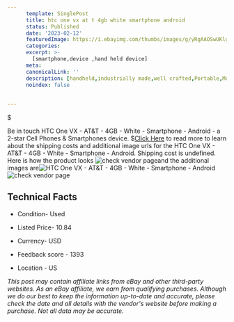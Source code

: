 ```yaml
---
      template: SinglePost
      title: htc one vx at t 4gb white smartphone android
      status: Published
      date: '2023-02-12'
      featuredImage: https://i.ebayimg.com/thumbs/images/g/yRgAAOSwUKlgrRcC/s-l225.jpg
      categories: 
      excerpt: >-
        [smartphone,device ,hand held device]
      meta:
      canonicalLink: ''
      description: [handheld,industrially made,well crafted,Portable,Mobile,Compact,Convenient,Lightweight,Maneuverable,Man-portable,Miniature,Carriable,Hand-held,Light,Holdable,Transportable,Mobile device,Pocket-sized,On-the-go,Wireless,Cordless,Compact size,Convenient size, smartphone,device ,hand held device]
      noindex: false
      
        
---
```

$

Be in touch HTC One VX - AT&T - 4GB - White - Smartphone - Android - a 2-star Cell Phones & Smartphones device.
$[Click Here](https://www.ebay.com/itm/144833165088?hash=item21b8bab720%3Ag%3AyRgAAOSwUKlgrRcC&mkevt=1&mkcid=1&mkrid=711-53200-19255-0&campid=%253CePNCampaignId%253E&customid=%253CreferenceId%253E&toolid=10049) to read more to learn about the shipping costs and additional image urls for the HTC One VX - AT&T - 4GB - White - Smartphone - Android. Shipping cost is undefined. Here is how the product looks ![check vendor page](https://i.ebayimg.com/thumbs/images/g/yRgAAOSwUKlgrRcC/s-l225.jpg)and the additional images are![HTC One VX - AT&T - 4GB - White - Smartphone - Android](https://i.ebayimg.com/images/g/yRgAAOSwUKlgrRcC/s-l1600.jpg)![check vendor page](https://origin-galleryplus.ebayimg.com/ws/web/144833165088_2_0_1/225x225.jpg,https://origin-galleryplus.ebayimg.com/ws/web/144833165088_3_0_1/225x225.jpg,https://origin-galleryplus.ebayimg.com/ws/web/144833165088_4_0_1/225x225.jpg,https://origin-galleryplus.ebayimg.com/ws/web/144833165088_5_0_1/225x225.jpg,https://origin-galleryplus.ebayimg.com/ws/web/144833165088_6_0_1/225x225.jpg,https://origin-galleryplus.ebayimg.com/ws/web/144833165088_7_0_1/225x225.jpg,https://origin-galleryplus.ebayimg.com/ws/web/144833165088_8_0_1/225x225.jpg)



 ## Technical Facts 



     
      

 - Condition- Used 


      

 - Listed Price- 10.84 


      

 - Currency- USD 


      

 - Feedback score - 1393 


      

 - Location - US 


      
      

 *_This post may contain affiliate links from eBay and other third-party websites. As an eBay affiliate, we earn from qualifying purchases. Although we do our best to keep the information up-to-date and accurate, please check the date and all details with the vendor's website before making a purchase. Not all data may be accurate._*






